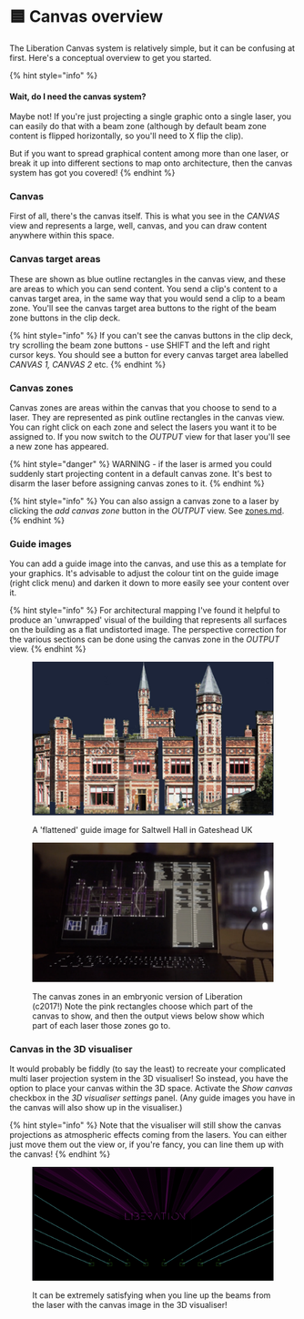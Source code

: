 # 🟦 Canvas overview

The Liberation Canvas system is relatively simple, but it can be confusing at first. Here's a conceptual overview to get you started.

{% hint style="info" %}
#### Wait, do I need the canvas system?

Maybe not! If you're just projecting a single graphic onto a single laser, you can easily do that with a beam zone (although by default beam zone content is flipped horizontally, so you'll need to X flip the clip).

But if you want to spread graphical content among more than one laser, or break it up into different sections to map onto architecture, then the canvas system has got you covered!
{% endhint %}

### Canvas

First of all, there's the canvas itself. This is what you see in the _CANVAS_ view and represents a large, well, canvas, and you can draw content anywhere within this space.

### Canvas target areas

These are shown as blue outline rectangles in the canvas view, and these are areas to which you can send content. You send a clip's content to a canvas target area, in the same way that you would send a clip to a beam zone. You'll see the canvas target area buttons to the right of the beam zone buttons in the clip deck.

{% hint style="info" %}
If you can't see the canvas buttons in the clip deck, try scrolling the beam zone buttons - use SHIFT and the left and right cursor keys. You should see a button for every canvas target area labelled _CANVAS 1, CANVAS 2_ etc.
{% endhint %}

### Canvas zones

Canvas zones are areas within the canvas that you choose to send to a laser. They are represented as pink outline rectangles in the canvas view. You can right click on each zone and select the lasers you want it to be assigned to. If you now switch to the _OUTPUT_ view for that laser you'll see a new zone has appeared.

{% hint style="danger" %}
WARNING - if the laser is armed you could suddenly start projecting content in a default canvas zone. It's best to disarm the laser before assigning canvas zones to it.
{% endhint %}

{% hint style="info" %}
You can also assign a canvas zone to a laser by clicking the _add canvas zone_ button in the _OUTPUT_ view. See [zones.md](../output-view/zones.md "mention").
{% endhint %}

### Guide images

You can add a guide image into the canvas, and use this as a template for your graphics. It's advisable to adjust the colour tint on the guide image (right click menu) and darken it down to more easily see your content over it.

{% hint style="info" %}
For architectural mapping I've found it helpful to produce an 'unwrapped' visual of the building that represents all surfaces on the building as a flat undistorted image. The perspective correction for the various sections can be done using the canvas zone in the _OUTPUT_ view.
{% endhint %}

<figure><img src="../.gitbook/assets/SaltwellHallFlat2.jpg" alt=""><figcaption><p>A 'flattened' guide image for Saltwell Hall in Gateshead UK</p></figcaption></figure>

<figure><img src="../.gitbook/assets/SaltwellHallZones.png" alt=""><figcaption><p>The canvas zones in an embryonic version of Liberation (c2017!) Note the pink rectangles choose which part of the canvas to show, and then the output views below show which part of each laser those zones go to.</p></figcaption></figure>

### Canvas in the 3D visualiser

It would probably be fiddly (to say the least) to recreate your complicated multi laser projection system in the 3D visualiser! So instead, you have the option to place your canvas within the 3D space. Activate the _Show canvas_ checkbox in the _3D visualiser settings_ panel. (Any guide images you have in the canvas will also show up in the visualiser.)

{% hint style="info" %}
Note that the visualiser will still show the canvas projections as atmospheric effects coming from the lasers. You can either just move them out the view or, if you're fancy, you can line them up with the canvas!
{% endhint %}

<figure><img src="../.gitbook/assets/Screenshot 2025-01-17 at 10.36.49.png" alt=""><figcaption><p>It can be extremely satisfying when you line up the beams from the laser with the canvas image in the 3D visualiser!</p></figcaption></figure>
